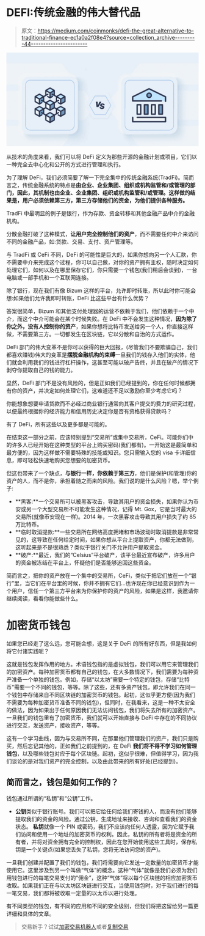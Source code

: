 # DEFI:传统金融的伟大替代品

> 原文：<https://medium.com/coinmonks/defi-the-great-alternative-to-traditional-finance-ec1a0a2f08e4?source=collection_archive---------44----------------------->

![](img/df7cfd894933592405bf048d532ccc1e.png)

从技术的角度来看，我们可以将 DeFi 定义为那些开源的金融计划或项目，它们以一种完全去中心化和公开的方式进行管理和执行。

为了理解 DeFi，我们必须简要了解一下完全集中的传统金融系统(TradFi)。简而言之，传统金融系统的特点是**由企业、企业集团、**组织或机构**监管和/或管理的部门，因此，其机制也由企业、企业集团、组织或机构监管和/或管理。**这样做的结果是，用户必须依赖第三方**，第三方存储他们的资金，为他们提供各种服务。**

TradFi 中最明显的例子是银行，作为存款、资金转移和其他金融产品中介的金融机构。

分散金融打破了这种模式，**让用户完全控制他们的资产**，而不需要任何中介来访问不同的金融产品，如:贷款、交易、支付、资产管理等。

与 TradFi 或 CeFi 不同，DeFi 的可能性是巨大的，如果你想向另一个人汇款，你不需要中介来完成这个过程，你可以自己做，对你的资产拥有主权，随时决定如何处理它们，如何以及在哪里保存它们，你只需要一个钱包(我们稍后会谈到)，一台电脑或一部手机和一个互联网连接。

除了银行，现在我们有像 Bizum 这样的平台，允许即时转账，所以此时你可能会想:如果他们允许我即时转账，DeFi 比这些平台有什么优势？

答案很简单，Bizum 和其他支付处理器的运营不依赖于我们，他们依赖于一个中介，而这个中介可能会在某个时候失败。在 DeFi 中不会发生这种情况，**因为除了你之外，没有人控制你的资产**，如果你想将比特币发送给另一个人，你直接这样做，不需要第三方。一切都发生在区块链，它以分散和自治的方式运作。

DeFi 部门的伟大变革不是你可以获得的巨大回报，(尽管我们不要欺骗自己，我们都喜欢赚钱)伟大的变革是**摆脱金融机构的束缚**一旦我们的钱存入他们的实体，他们就会利用我们的钱进行杠杆操作，这甚至可能以破产告终，并且在破产的情况下剥夺你提取自己的钱的能力。

显然，DeFi 部门不是没有风险的，但是正如我们已经提到的，你在任何时候都拥有你的资产，并决定如何处理它们，这难道还不足以激励你至少考虑它吗？

你能想象想要申请贷款而不必经过商业银行通常向其客户提交的费力的研究过程，以便最终根据你的经济能力和信用历史决定你是否有资格获得贷款吗？

有了 DeFi，所有这些以及更多都是可能的。

在结束这一部分之前，应该特别提到“交易所”或集中交易所，CeFi。可能你们中的许多人已经开始在这种类型的平台上购买密码(我们都有)。一开始这是最简单和最方便的，因为这样做不需要特殊的技能或知识。您只需输入您的 visa 卡详细信息，即可轻松快速地购买您想要的加密货币。

但这也带来了一个缺点，**与银行一样，你依赖于第三方**，他们是保护(和管理)你的资产的人，而不是你，承担着随之而来的风险。我们说的是什么风险？嗯，举个例子:

*   **黑客:**一个交易所可以被黑客攻击，导致其用户的资金损失，如果你认为币安或另一个大型交易所不可能发生这种情况，记得 Mt. Gox，它是当时最大的交易所(就像币安现在一样)。2014 年，一次黑客攻击导致其用户损失了约 85 万比特币。
*   **临时取消提款:**一些交易所在网络高度拥堵和市场波动时取消提款是非常常见的，这导致在任何给定时间，如果你想从平台上提取资产，你都无法做到，这听起来是不是很熟悉？类似于银行关门不允许用户提取资金。
*   **破产:**最近，我们的“Celsius”平台破产，该平台最近宣布破产，许多用户的资金被冻结在平台上，怀疑他们是否能够追回这些资金。

简而言之，把你的资产放在一个集中的交易所，CeFi，类似于把它们放在一个“银行”里，当它们在平台里的时候，你并不拥有它们…也许现在你已经意识到作为一个用户，信任一个第三方平台来为你保护你的资产的风险，如果是这样，我邀请你继续阅读，看看你能做些什么。

# 加密货币钱包

如果您已经走了这么远，您可能会想，这是关于 DeFi 的所有好东西，但是我如何将它付诸实践呢？

这就是钱包发挥作用的地方。术语钱包指的是虚拟钱包，我们可以用它来管理我们的加密资产。每种加密货币都有自己的钱包，在大多数情况下，我们需要为每种资产准备一个单独的钱包。例如，存储“以太坊”需要一个特定的钱包，存储“比特币”需要一个不同的钱包，等等。除了这些，还有多资产钱包，即允许我们在同一个钱包中存储来自不同区块链的加密货币的钱包。起初，这似乎更方便(因为我们不需要为每种加密货币准备不同的钱包)，但同时，在我看来，这是一种不太安全的做法，因为如果出于任何原因我们无法访问钱包，我们将失去所有的加密资产。一旦我们的钱包里有了加密货币，我们就可以开始直接与 DeFi 中存在的不同协议进行交互，发送资产，接收资产，等等。

这有一个学习曲线，因为与交易所不同，在那里他们管理我们的资产，我们只是购买，然后忘记其他的，正如我们之前提到的，在 DeFi **我们将不得不学习如何管理钱包**，以及哪些钱包对应于每个区块链。起初，这似乎很难，但值得学习，因为我们谈论的是对我们资产的完全控制，以及由此带来的所有好处(已经提到)。

## 简而言之，钱包是如何工作的？

钱包通过所谓的“私钥”和“公钥”工作。

*   **公钥**类似于银行账号。我们可以把它给任何给我们寄钱的人，而没有他们能够提取我们的资金的风险。通过公钥，生成地址来接收、咨询和查看我们的资金状态。
    **私钥**就像一个 PIN 或密码，我们不应该向任何人透露，因为它赋予我们访问和使用一个地址的加密货币的权利。因此，私钥的所有者将是资金的所有者，并将对资金拥有完全的控制权，因此在您开始使用这些工具时，保存私钥是一个关键点(如果您丢失了私钥，您将无法访问您的资产)。

一旦我们创建并配置了我们的钱包，我们将需要向它发送一定数量的加密货币才能使用它。这里涉及到另一个叫做“气体”的概念。这种“气体”就像是我们必须为我们用钱包进行的每笔交易支付的“佣金”，这种“气体”将以每个区块链的相应加密货币收取。如果我们正在与以太坊区块链进行交互，当使用钱包时，对于我们进行的每一笔交易，我们都将被收取一定量的以太币以进行处理。

有不同类型的钱包，有不同的应用和不同的安全级别，但我们将把这留给另一篇更详细和具体的文章。

> 交易新手？试试[加密交易机器人](/coinmonks/crypto-trading-bot-c2ffce8acb2a)或者[复制交易](/coinmonks/top-10-crypto-copy-trading-platforms-for-beginners-d0c37c7d698c)